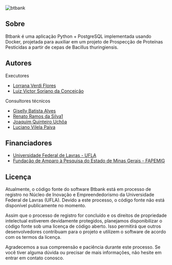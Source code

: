 ![btbank](images/logos/logo_btbank.svg)

## Sobre

Btbank é uma aplicação Python + PostgreSQL implementada usando Docker, projetada para auxiliar em um projeto de Prospecção de Proteínas Pesticidas a partir de cepas de Bacillus thuringiensis.

## Autores

Executores
- [Lorrana Verdi Flores](https://www.google.com)
- [ Luiz Victor Soriano da Conceição](https://www.google.com)

Consultores técnicos
- [Giselly Batista Alves](https://www.google.com)
- [Renato Ramos da Silva1](https://www.google.com)
- [Joaquim Quinteiro Uchôa](https://www.google.com)
- [Luciano Vilela Paiva](https://www.google.com)

## Financiadores

- [Universidade Federal de Lavras - UFLA](https://ufla.br/)
- [Fundação de Amparo à Pesquisa do Estado de Minas Gerais - FAPEMIG](http://www.fapemig.br/pt/)

## Licença

Atualmente, o código fonte do software Btbank está em processo de registro no Núcleo de Inovação e Empreendedorismo da Universidade Federal de Lavras (UFLA). Devido a este processo, o código fonte não está disponível publicamente no momento.

Assim que o processo de registro for concluído e os direitos de propriedade intelectual estiverem devidamente protegidos, planejamos disponibilizar o código fonte sob uma licença de código aberto. Isso permitirá que outros desenvolvedores contribuam para o projeto e utilizem o software de acordo com os termos da licença.

Agradecemos a sua compreensão e paciência durante este processo. Se você tiver alguma dúvida ou precisar de mais informações, não hesite em entrar em contato conosco.


<!-- https://jekyllrb.com/docs/installation/ubuntu/ -->